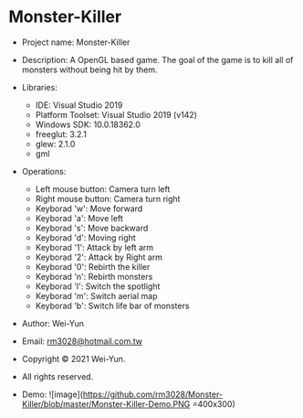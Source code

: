 # Monster-Killer
* Project name: Monster-Killer
* Description: A OpenGL based game. The goal of the game is to kill all of monsters without being hit by them.
* Libraries:
  * IDE: Visual Studio 2019
  * Platform Toolset: Visual Studio 2019 (v142)
  * Windows SDK: 10.0.18362.0
  * freeglut: 3.2.1
  * glew: 2.1.0
  * gml
* Operations:
  * Left mouse button: Camera turn left
  * Right mouse button: Camera turn right
  * Keyborad 'w': Move forward
  * Keyborad 'a': Move left
  * Keyborad 's': Move backward
  * Keyborad 'd': Moving right
  * Keyborad '1': Attack by left arm
  * Keyborad '2': Attack by Right arm
  * Keyborad '0': Rebirth the killer
  * Keyborad 'n': Rebirth monsters
  * Keyborad 'l': Switch the spotlight
  * Keyborad 'm': Switch aerial map
  * Keyborad 'b': Switch life bar of monsters
* Author: Wei-Yun
* Email: rm3028@hotmail.com.tw
* Copyright © 2021 Wei-Yun.
* All rights reserved.

* Demo: 
  ![image](https://github.com/rm3028/Monster-Killer/blob/master/Monster-Killer-Demo.PNG =400x300)
  
